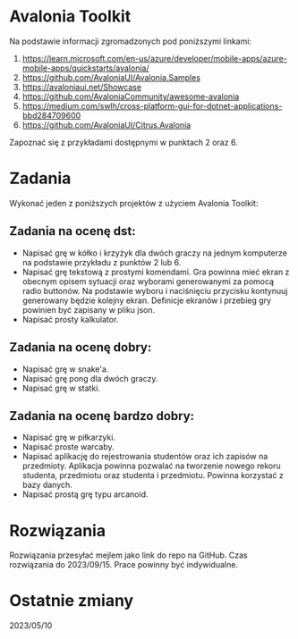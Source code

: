 # Avalonia Toolkit

Na podstawie informacji zgromadzonych pod poniższymi linkami:

1. https://learn.microsoft.com/en-us/azure/developer/mobile-apps/azure-mobile-apps/quickstarts/avalonia/
2. https://github.com/AvaloniaUI/Avalonia.Samples
3. https://avaloniaui.net/Showcase
4. https://github.com/AvaloniaCommunity/awesome-avalonia
5. https://medium.com/swlh/cross-platform-gui-for-dotnet-applications-bbd284709600
6. https://github.com/AvaloniaUI/Citrus.Avalonia

Zapoznać się z przykładami dostępnymi w punktach 2 oraz 6.

# Zadania

Wykonać jeden z poniższych projektów z użyciem Avalonia Toolkit:

## Zadania na ocenę dst:

* Napisać grę w kółko i krzyżyk dla dwóch graczy na jednym komputerze na podstawie przykładu z punktów 2 lub 6.
* Napisać grę tekstową z prostymi komendami. Gra powinna mieć ekran z obecnym opisem sytuacji oraz wyborami generowanymi za pomocą radio buttonów. Na podstawie wyboru i naciśnięciu przycisku kontynuuj generowany będzie kolejny ekran. Definicje ekranów i przebieg gry powinien być zapisany w pliku json.
* Napisać prosty kalkulator.

## Zadania na ocenę dobry:
* Napisać grę w snake'a.
* Napisać grę pong dla dwóch graczy.
* Napisać grę w statki.

## Zadania na ocenę bardzo dobry:
* Napisać grę w piłkarzyki.
* Napisać proste warcaby.
* Napisać aplikację do rejestrowania studentów oraz ich zapisów na przedmioty. Aplikacja powinna pozwalać na tworzenie nowego rekoru studenta, przedmiotu oraz studenta i przedmiotu. Powinna korzystać z bazy danych.
* Napisać prostą grę typu arcanoid.

# Rozwiązania

Rozwiązania przesyłać mejlem jako link do repo na GitHub.
Czas rozwiązania do 2023/09/15. 
Prace powinny być indywidualne.

# Ostatnie zmiany
2023/05/10

